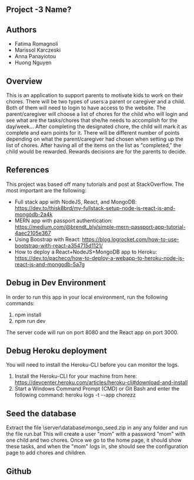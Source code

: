## Project -3 Name?

## Authors 

- Fatima Romagnoli
- Marissol Karczeski
- Anna Panayiotou
- Huong Nguyen

## Overview

This is an application to support parents to motivate kids to work on their chores. There will be two types of users:a parent or caregiver and a child. Both of them will need to login to have access to the website. The parent/caregiver will choose a list of chores for the child who will login and see what are the tasks/chores that she/he needs to accomplish for the day/week... 
After completing the designated chore, the child will mark it as complete and earn points for it. There will be different number of points depending on what the parent/caregiver had chosen when setting up the list of chores. After having all of the items on the list as "completed," the child would be rewarded. Rewards decisions are for the parents to decide. 

## References

This project was based off many tutorials and post at StackOverflow.
The most important are the following:
- Full stack app with NodeJS, React, and MongoDB: https://dev.to/thisk8brd/my-fullstack-setup-node-js-react-js-and-mongodb-2a4k
- MERN app with passport authentication: https://medium.com/@brendt_bly/simple-mern-passport-app-tutorial-4aec2105e367
- Using Boostrap with React: https://blog.logrocket.com/how-to-use-bootstrap-with-react-a354715d1121/
- How to deploy a React+NodeJS+MongoDB app to Heroku: https://dev.to/pacheco/how-to-deploy-a-webapp-to-heroku-node-js-react-js-and-mongodb-5a7g 


## Debug in Dev Environment

In order to run this app in your local environment, run the following commands:
1) npm install
2) npm run dev

The server code will run on port 8080 and the React app on port 3000.

## Debug Heroku deployment

You will need to install the Heroku-CLI before you can monitor the logs.
1) Install the Heroku-CLI for your machine from here: https://devcenter.heroku.com/articles/heroku-cli#download-and-install
2) Start a Windows Command Prompt (CMD) or Git Bash and enter the following command: heroku logs -t --app chorezz
## Seed the database

Extract the file \server\database\mongo_seed.zip in any any folder and run the file run.bat
This will create a user "mom" with a password "mom" with one child and two chores.
Once we go to the home page, it should show these tasks, and when the "mom" logs in, she should
see the configuration page to add chores and children.

## Github